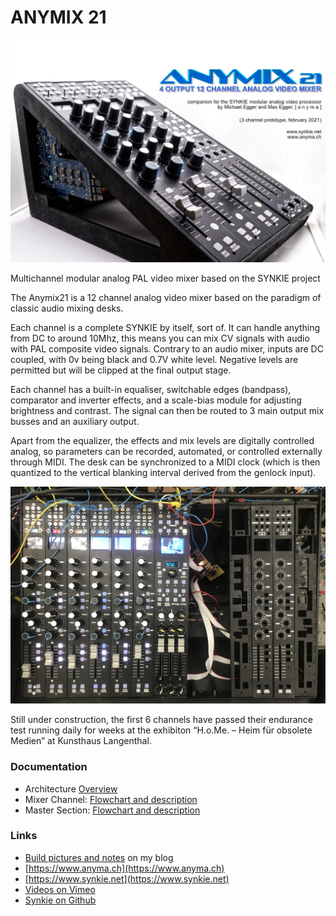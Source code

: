 # ANYMIX 21

![Product Photo](./images/anymix21-promo.png)

Multichannel modular analog PAL video mixer based on the SYNKIE project

The Anymix21 is a 12 channel analog video mixer based on the paradigm of classic audio mixing desks.

Each channel is a complete SYNKIE by itself, sort of. It can handle anything from DC to around 10Mhz, this means you can mix CV signals with audio with PAL composite video signals. Contrary to an audio mixer, inputs are DC coupled, with 0v being black and 0.7V white level. Negative levels are permitted but will be clipped at the final output stage.

Each channel has a built-in equaliser, switchable edges (bandpass), comparator and inverter effects, and a scale-bias module for adjusting brightness and contrast. The signal can then be routed to 3 main output mix busses and an auxiliary output.

Apart from the equalizer, the effects and mix levels are digitally controlled analog, so parameters can be recorded, automated, or controlled externally through MIDI. The desk can be synchronized to a MIDI clock (which is then quantized to the vertical blanking interval derived from the genlock input).

![six channels](./doc/img/6channels.jpg)

Still under construction, the first 6 channels have passed their endurance test running daily for weeks at the exhibiton “H.o.Me. – Heim für obsolete Medien” at Kunsthaus Langenthal.


### Documentation
- Architecture [Overview](./doc/architecture.md)
- Mixer Channel: [Flowchart and description](./doc/channel.md)
- Master Section: [Flowchart and description](./doc/master.md)

### Links
- [Build pictures and notes](https://www.anyma.ch/blogs/research/2021/04/07/building-the-anymix21/) on my blog
- [https://www.anyma.ch](https://www.anyma.ch)
- [https://www.synkie.net](https://www.synkie.net)
- [Videos on Vimeo](https://vimeo.com/showcase/8252873)
- [Synkie on Github](https://github.com/mirdej/synkie)